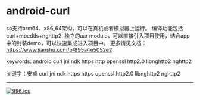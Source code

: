 # android-curl
so支持arm64、x86_64架构，可以在真机或者模拟器上运行。
编译功能包括curl+mbedtls+nghttp2.
独立的aar module，可以直接引入项目使用，结合app中的封装demo，可以快速集成进入项目中。
更多请见文档：https://www.jianshu.com/p/895a4e5052e2

keywords: android curl jni ndk https http openssl http2.0 libnghttp2 nghttp2

关键字：安卓 curl jni ndk https https openssl http2.0 libnghttp2 nghttp2

-----------------------------------------------------------------
<a href="https://996.icu"><img src="https://img.shields.io/badge/link-996.icu-red.svg" alt="996.icu"></a>
